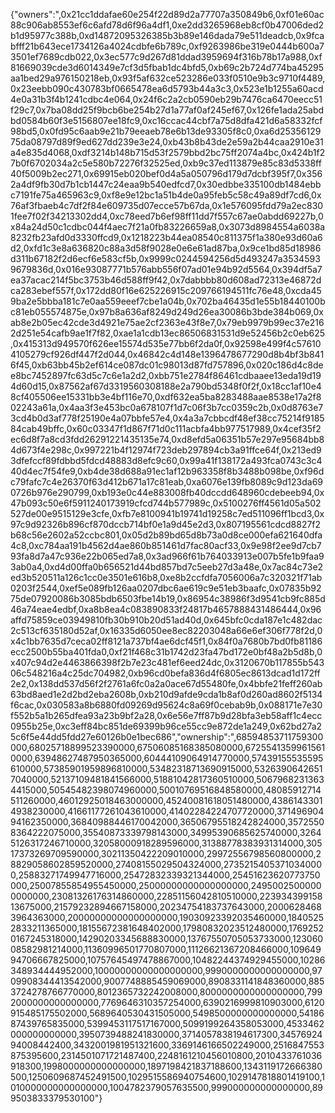 {"owners":",0x21cc1ddafae60e254f22d89d2a77707a350849b6,0xf01e60ac88c906ab8553ef6c6afd78d6f96a4df1,0xe2dd3265968eb8cf0b47006ded2b1d95977c388b,0xd14872095326385b3b89e146dada79e511deadcb,0x9fcabfff21b643ece1734126a4024cdbfe6b789c,0xf9263986be319e0444b600a73501ef7689cdb022,0x3ec577c9d267d81ddad3959694f316b78b17a988,0xf81669039cde3d6014349e7cf3d5fbab1dc4bfd5,0xb69c2b724d774ba45295aa1bed29a976150218eb,0x93f5af632ce523286e033f0510e9b3c9710f4489,0x23eebb090c430783bf0665478ea6d5793b44a3c3,0x523e1b1255a60acd4e0a31b3f4b1241cdbc4e064,0x24f6c2a2cb0590eb29b7476ca6470eecc51f29c7,0x7ba08dd25f9bcb6be254b27d1a77af0af245ef67,0x126fe1ada25abdbd0584b60f3e5156807ee18fc9,0xc16ccac44cbf7a75d8dfa421d6a58332fcf98bd5,0x0fd95c6aab9e21b79eeaeb78e6b13de93305f8c0,0xa6d2535612975da08797d89f9ed627dd239e3e24,0xb43b8b43de2e59a2b44caa2910e31a4e835d4068,0xdf3214b148b715d53f2579bbd2bc75ff2074a4bc,0x424b1f27b0f6702034a2c5e580b72276f32525ed,0xb9c37ed113879e85c83d5338ff40f5009b2ec271,0x69915eb020bef0d4a5a050796d179d7dcbf395f7,0x3562a4df9fb30d7b1cb1447c24eaa9b540edfcd7,0x30edbbe335100db1484ebbc7191fe75a465963c9,0xf8e9e12bc1a51b4de0a95feb5c58c49a89df7cd6,0x76af3fbaeb4c7df2f84e609735d07ecce57b67da,0x1e576095fdd79a2ec8301fee7f02f34213302dd4,0xc78eed7b6ef98ff11dd7f557c67ae0abdd69227b,0x84a24d50c1cdbc044f4aec7f21a0fb83226659a8,0x3073d8984554a6038a8232fb23afd0d3330ffcd9,0x1218223b44ea08540c811375f1a380e93d60a6d2,0xfd1c3e8a636820c88a3d58f9028e0e6e61ad87ba,0x9ce1bd85d18986d311b67182f2d6ecf6e583cf5b,0x9999c0244594256d5d493247a35345939679836d,0x016e93087771b576abb556f07ad01e94b92d5564,0x394df5a7ea37acac214f5bc3753b46d588ff9f42,0x7dabbbb80d608ad72313e46872dca283ebef557f,0x172dd80f16e625226915c209766194511fc76e48,0xcda459ba2e5bbba181c7e0aa559eeef7cbe1a04b,0x702ba46435d1e55b18440100bc81eb055574875e,0x97b8a636af8249d249d26ea30086b3bde384b069,0xab8e2b05ec42cde3d4921e75ae2cf2363e43f8e7,0x79eb9979b99ec37e2162d251e54cafb9ae1f7f82,0xae1a1cdb13ec86506831531d9e52456b2c0eb625,0x415313d949570f626ee15574d535e77bb6f2da0f,0x92598e499f4c576104105279cf926df447f2d044,0x46842c4d148e1396478677290d8b4bf3b8416f45,0xb63bb45b2ef614ce087dc01c98013d87fd757896,0x020c186d4c8dee8bc7452897fc63d5c7c6e1a2d2,0xbb751e2784f86461cdbaaee13eda19d194d60d15,0x87562af67d3319560308188e2a790bd5348f0f2f,0x18cc1af10e48cf405506ee15331bb3e4bf116e70,0xdf632ea5ba8283488aae8538e17a2f802243a61a,0x4aa3f3e453bc0a678107f1d7c06f3b7cc0359c2b,0x0d8763e73cd4b0d3af778f25190e4a07bbfe57e4,0x4a3a7cbbcdf48ef38cc75214f918584cab49bffc,0x60c03347f1d867f71d0c111acbfa4bb977517989,0x4cef35f2ec6d8f7a8cd3fdd26291221435135e74,0xd8efd5a06351b57e297e95684bb84d673f4e298c,0x997221b4f12974f723deb297894cb3a91ffce64f,0x213ed93dfefccf89fdbbd5fdcd48883d8efc9c60,0x99a41f138172a493fca0743c3c440d4ec7f54fe9,0xb4de38d688a91ec1af12b963358f8b3488b098be,0xf96dc79fafc7c4e26370f63d412b671a17c81eab,0xa6076e139fb8089c9d123da690726b976e290799,0xb193e0c44e883008fb40dccdd648960cdebeeb94,0x47b093c50e6f5911240173919cfcd744b577989c,0x5100276ff4561d05a502527de00e9515129e3cfe,0xfb7e8100941b19741d19258c7ed511096ff1bcd3,0x97c9d92326b896cf870dccb714bf0e1a9d45e2d3,0x807195561cdcd8827f2b68c56e2602a52ccbc801,0x05d2b89bd65d8b73a0d8ce000efa621640dfa4c8,0xc784aa191b4562d4ae860b851461d7fac80acf33,0x9e98f2ee9d7cb793fa8d7a47c936e22b065ed7a8,0x3ad966f61b764033913e007b5fe1b9faa93ab0a4,0xd4d00ffa0b656521d44bd857bd7c5eeb27d3a48e,0x7ac84c73e2ed3b520511a126c1cc0e3501e616b8,0xe8b2ccfdfa7056006a7c320321f71ab0203f2544,0xef5e089fb126aa0207dbc6ae619c9e51eb3baafc,0x07835b9275de07920086b3085bdb6503fbe14b19,0x86954c38986f3d9541cb9fc885d46a74eae4edbf,0xa8b8ea4c083890833f24817b4657888431486444,0x96affd75859ce03949810fb30b910b20d51ad40d,0x645bfc0cda187e1c482dac2c513cf635180d52af,0x16335d6050ee8ec82203048a66e6ef306f778f2d,0x4c1bb7635d7ceca02ff8121a737bf4ae6dcf45f1,0x84f0a7680b7bd0fb81186ecc2500b55ba401fda0,0xf21f468c31b1742d23fa47bd172e0bf48a2b5d8b,0x407c94d2e4463866398f2b7e23c481ef6eed24dc,0x3120670b117855b54306c548216a4c25dc704982,0xb96cd0befa836d4f6805ec8613dcad1d172ff2e2,0x138dd537d56f2f2761a6fc0a2a0ace67d55480fe,0x4bbfe21feff260ab63bd8aed1e2d2bd2eba2608b,0xb210d9afde9cda1b8af0d260ad8602f5134f6cac,0x030583a8b6880fd09269d95624c8a69f0cebab9b,0x088171e7e30f552b5a1b265dfea93a23b9bf2a28,0x6e56e7ff87b9d28bfa3eb58aff1c4ecc0955b25e,0xc3eff84bc851de69399b96ce55cc9e872de1a249,0x62bd27a25c6f5e44dd5fdd27e60126b0e1bec686","ownership":",68594853711759300000,68025718899523390000,67506085168385080000,67255413599615610000,63948627487950365000,60444109064914770000,57439155535595610000,57385901959896810000,53482318713690915000,53263906426517040000,52137109481841566000,51881042817360510000,50679682313634415000,50545482398074960000,50010769516848580000,48085912714511260000,46012925018463000000,45240081618051480000,43861433014938230000,41661177261043610000,41402284224707720000,37149690494162350000,36840988446170042000,36506795518242824000,35725508364222075000,35540873339798143000,34995390685625740000,32645126317246710000,32058000918289596000,31388778383931314000,30517373269709590000,30211350422209010000,29972556798560800000,28829058602859520000,27408155029504324000,27352154053710340000,25883271749947716000,25472832339321344000,25451623620773750000,25007855854955450000,25000000000000000000,24950025000000000000,23081326176314860000,22851156042810510000,22393439915813675000,21579232894667158000,20234754183737643000,20006284683964363000,20000000000000000000,19030923392035460000,18405252833211365000,18155672381648402000,17980832023512480000,17692520167245318000,14290203345688830000,13767550705053733000,12306008582981214000,11360996501770807000,11126621367208466000,10964994706667825000,10757645497478867000,10482244374929455000,10286348934444952000,10000000000000000000,9990000000000000000,9709908344413542000,9007748885459069000,8908331141848360000,8853724278766770000,8012365732242008000,8000000000000000000,7992000000000000000,7769646310357254000,6390216999810903000,6120915485175502000,5689640530431505000,5498500000000000000,5418687439765835000,5399453117517167000,5099199264358053000,4533462000000000000,3950739488241830000,3714057838194617300,3457692494008442400,3432001981951321600,3369146166502249000,2516847553875395600,2314501071721487400,2248161210456010800,2010433761036918300,1998000000000000000,1897198421837188600,1343119172666380500,1250609687452491500,1029515586940754600,1029147818801419100,1010000000000000000,1004782379057635500,999000000000000000,899503833379530100"}